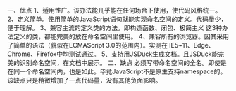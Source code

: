 一、优点
	1、适用性广。该办法能几乎能在任何场合下使用，使代码风格统一。
	2、定义简单。使用简单的JavaScript语句就能实现命名空间的定义。代码量少，便于理解。
	3、兼容主流的定义类的方法。即构造函数、闭包、极简主义 这3种办法定义的类，都能完美的放在命名空间里使用。
	4、兼容所有的浏览器。因其采用了简单的语法（貌似在ECMAScript 3.0的范围内）。实测在 IE5~11、Edge、Chrome、Firefox中均测试通过。
	5、支持用JSDuck生成文档。且JSDuck能完美的识别命名空间，在文档中展示。
二、缺点
	必须写带命名空间的全名。即使是在同一个命名空间内，也是如此。毕竟JavaScript不是原生支持namespace的。该缺点只是稍微增加了一点代码量，没有其他负面影响。